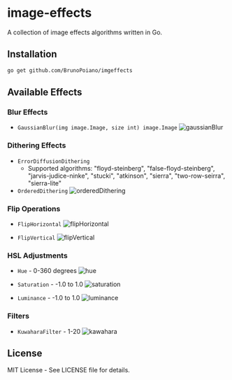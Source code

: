 # image-effects
A collection of image effects algorithms written in Go.

## Installation

```bash
go get github.com/BrunoPoiano/imgeffects
```

## Available Effects

### Blur Effects
- `GaussianBlur(img image.Image, size int) image.Image`
![gaussianBlur](https://github.com/user-attachments/assets/781a5e9b-b876-4416-928f-6a71ba4f317c)

### Dithering Effects
- `ErrorDiffusionDithering`
  - Supported algorithms: "floyd-steinberg", "false-floyd-steinberg", "jarvis-judice-ninke", "stucki", "atkinson", "sierra", "two-row-seirra", "sierra-lite"
- `OrderedDithering`
![orderedDithering](https://github.com/user-attachments/assets/a98f6d3e-ee00-435d-9b2c-956f9250e3e6)

### Flip Operations
- `FlipHorizontal`
![flipHorizontal](https://github.com/user-attachments/assets/fb1f5dc9-f33c-445c-9403-c0f676f894b5)
  
- `FlipVertical`
![flipVertical](https://github.com/user-attachments/assets/15ff1b8b-baa6-41cd-b976-858da0f261ab)


### HSL Adjustments
- `Hue` - 0-360 degrees
![hue](https://github.com/user-attachments/assets/5fa805ea-3c5c-4f73-a92b-c3e718096e9f) 

- `Saturation` - -1.0 to 1.0
![saturation](https://github.com/user-attachments/assets/803800d7-fd4a-4dbc-addf-03c1874a4dfc)

- `Luminance` - -1.0 to 1.0
![luminance](https://github.com/user-attachments/assets/f225c7eb-a8b9-4600-85b1-f2eb44b240be)


### Filters
- `KuwaharaFilter` - 1-20
![kawahara](https://github.com/user-attachments/assets/23329558-ab98-4998-8c60-a37ef0a3251c)

## License

MIT License - See LICENSE file for details.
